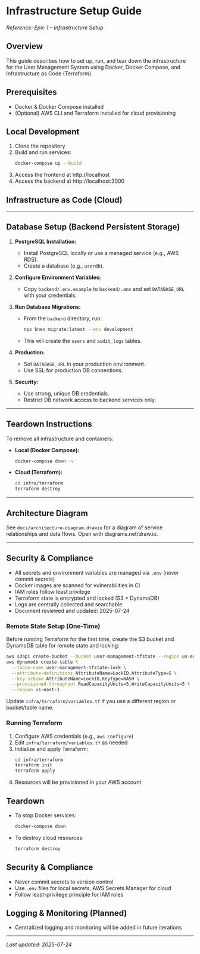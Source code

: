 # Infrastructure Setup Guide

_Reference: Epic 1 – Infrastructure Setup_

## Overview
This guide describes how to set up, run, and tear down the infrastructure for the User Management System using Docker, Docker Compose, and Infrastructure as Code (Terraform).

## Prerequisites
- Docker & Docker Compose installed
- (Optional) AWS CLI and Terraform installed for cloud provisioning

## Local Development
1. Clone the repository
2. Build and run services:
   ```sh
   docker-compose up --build
   ```
3. Access the frontend at http://localhost
4. Access the backend at http://localhost:3000

## Infrastructure as Code (Cloud)

---

## Database Setup (Backend Persistent Storage)

1. **PostgreSQL Installation:**
   - Install PostgreSQL locally or use a managed service (e.g., AWS RDS).
   - Create a database (e.g., `userdb`).

2. **Configure Environment Variables:**
   - Copy `backend/.env.example` to `backend/.env` and set `DATABASE_URL` with your credentials.

3. **Run Database Migrations:**
   - From the `backend` directory, run:
     ```sh
     npx knex migrate:latest --env development
     ```
   - This will create the `users` and `audit_logs` tables.

4. **Production:**
   - Set `DATABASE_URL` in your production environment.
   - Use SSL for production DB connections.

5. **Security:**
   - Use strong, unique DB credentials.
   - Restrict DB network access to backend services only.

---

## Teardown Instructions
To remove all infrastructure and containers:

- **Local (Docker Compose):**
  ```sh
  docker-compose down -v
  ```
- **Cloud (Terraform):**
  ```sh
  cd infra/terraform
  terraform destroy
  ```

---

## Architecture Diagram
See `docs/architecture-diagram.drawio` for a diagram of service relationships and data flows. Open with diagrams.net/draw.io.

---

## Security & Compliance
- All secrets and environment variables are managed via `.env` (never commit secrets)
- Docker images are scanned for vulnerabilities in CI
- IAM roles follow least privilege
- Terraform state is encrypted and locked (S3 + DynamoDB)
- Logs are centrally collected and searchable
- Document reviewed and updated: 2025-07-24


### Remote State Setup (One-Time)
Before running Terraform for the first time, create the S3 bucket and DynamoDB table for remote state and locking:

```sh
aws s3api create-bucket --bucket user-management-tfstate --region us-east-1
aws dynamodb create-table \
  --table-name user-management-tfstate-lock \
  --attribute-definitions AttributeName=LockID,AttributeType=S \
  --key-schema AttributeName=LockID,KeyType=HASH \
  --provisioned-throughput ReadCapacityUnits=5,WriteCapacityUnits=5 \
  --region us-east-1
```

Update `infra/terraform/variables.tf` if you use a different region or bucket/table name.

### Running Terraform
1. Configure AWS credentials (e.g., `aws configure`)
2. Edit `infra/terraform/variables.tf` as needed
3. Initialize and apply Terraform:
   ```sh
   cd infra/terraform
   terraform init
   terraform apply
   ```
4. Resources will be provisioned in your AWS account

## Teardown
- To stop Docker services:
  ```sh
  docker-compose down
  ```
- To destroy cloud resources:
  ```sh
  terraform destroy
  ```

## Security & Compliance
- Never commit secrets to version control
- Use `.env` files for local secrets, AWS Secrets Manager for cloud
- Follow least-privilege principle for IAM roles

## Logging & Monitoring (Planned)
- Centralized logging and monitoring will be added in future iterations

---

_Last updated: 2025-07-24_
